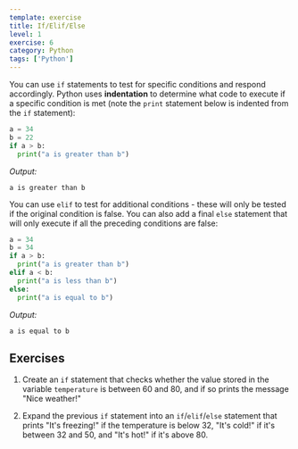 ```yaml
---
template: exercise
title: If/Elif/Else
level: 1
exercise: 6
category: Python
tags: ['Python']
---
```


You can use `if` statements to test for specific conditions and respond accordingly. Python uses **indentation** to determine what code to execute if a specific condition is met (note the `print` statement below is indented from the `if` statement):

```python
a = 34
b = 22
if a > b:
  print("a is greater than b")
```
*Output:*
```
a is greater than b
```

You can use `elif` to test for additional conditions - these will only be tested if the original condition is false. You can also add a final `else` statement that will only execute if all the preceding conditions are false:

```python
a = 34
b = 34
if a > b:
  print("a is greater than b")
elif a < b:
  print("a is less than b")
else:
  print("a is equal to b")
```
*Output:*
```
a is equal to b
```

## Exercises
1. Create an `if` statement that checks whether the value stored in the variable `temperature` is between 60 and 80, and if so prints the message "Nice weather!"

2. Expand the previous `if` statement into an `if`/`elif`/`else` statement that prints "It's freezing!" if the temperature is below 32, "It's cold!" if it's between 32 and 50, and "It's hot!" if it's above 80.
